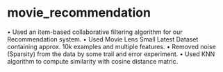 # movie_recommendation
•	Used an item-based collaborative filtering algorithm for our Recommendation system.
•	Used Movie Lens Small Latest Dataset containing approx. 10k examples and multiple features.
•	Removed noise (Sparsity) from the data by some trail and error experiment.
•	Used KNN algorithm to compute similarity with cosine distance matric.
